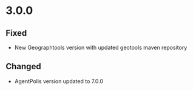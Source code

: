 # 3.0.0

## Fixed
- New Geographtools version with updated geotools maven repository

## Changed
- AgentPolis version updated to 7.0.0


